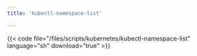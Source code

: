 ```yaml
---
title: 'kubectl-namespace-list'

---
```


{{< code file="/files/scripts/kubernetes/kubectl-namespace-list" language="sh" download="true" >}}
